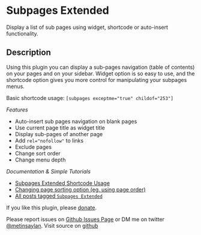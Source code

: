 # Subpages Extended

Display a list of sub pages using widget, shortcode or auto-insert functionality. 

## Description  

Using this plugin you can display a sub-pages navigation (table of contents) on your pages and on your sidebar. Widget option is so easy to use, and the shortcode option gives you more control for manipulating your subpages menus.

Basic shortcode usage:
`[subpages exceptme="true" childof="253"]`

*Features*
* Auto-insert sub pages navigation on blank pages
* Use current page title as widget title
* Display sub-pages of another page
* Add `rel="nofollow"` to links
* Exclude pages
* Change sort order
* Change menu depth

*Documentation & Simple Tutorials*

* [Subpages Extended Shortcode Usage](https://wpassist.me/docs/subpages-extended-shortcode/)
* [Changing page sorting option (eg. using page order)](https://wpassist.me/subpages-extended-sorting-your-pages-list-with-shortcode/)
* [All posts tagged `Subpages Extended`](https://wpassist.me/tag/subpages-extended/)

If you like this plugin, please [donate](https://wpassist.me/donate/).

Please report issues on [Github Issues Page](https://github.com/metinsaylan/subpages-extended/issues) or DM me on twitter [@metinsaylan](https://twitter.com/metinsaylan).
Visit source on [github](https://github.com/metinsaylan/subpages-extended)
